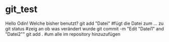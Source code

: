 # git_test
Hello Odin!
Welche bisher benutzt? git add "Datei" #fügt die Datei zum ... zu
git status #zeig an ob was verändert wurde
git commit -m "Edit "Datei1" and "Datei2""
git add . #um alle im repository hinzuzufügen